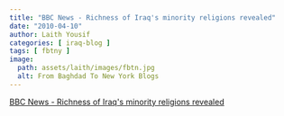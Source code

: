```yaml
---
title: "BBC News - Richness of Iraq's minority religions revealed"
date: "2010-04-10"
author: Laith Yousif
categories: [ iraq-blog ]
tags: [ fbtny ]
image:
  path: assets/laith/images/fbtn.jpg
  alt: From Baghdad To New York Blogs
---
```


[BBC News - Richness of Iraq's minority religions revealed](https://news.bbc.co.uk/2/hi/programmes/from_our_own_correspondent/8598970.stm)
